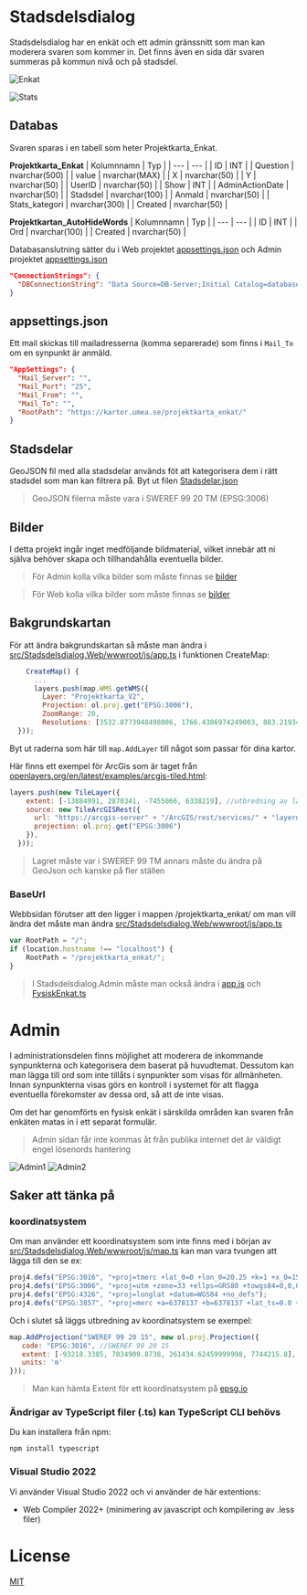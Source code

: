 ﻿# Stadsdelsdialog

Stadsdelsdialog har en enkät och ett admin gränssnitt som man kan moderera svaren som kommer in. Det finns även en sida där svaren summeras på kommun nivå och på stadsdel.

![Enkat](Enkat.png)

![Stats](Stats.png)


## Databas
Svaren sparas i en tabell som heter Projektkarta_Enkat.

__Projektkarta_Enkat__
| Kolumnnamn | Typ |
| --- | --- |
| ID | INT |
| Question | nvarchar(500) |
| value | nvarchar(MAX) |
| X | nvarchar(50) |
| Y | nvarchar(50) |
| UserID | nvarchar(50) |
| Show | INT |
| AdminActionDate | nvarchar(50) |
| Stadsdel | nvarchar(100) |
| Anmald | nvarchar(50) |
| Stats_kategori | nvarchar(300) |
| Created | nvarchar(50) |


__Projektkartan_AutoHideWords__
| Kolumnnamn | Typ |
| --- | --- |
| ID | INT |
| Ord | nvarchar(100) |
| Created | nvarchar(50) |

Databasanslutning sätter du i Web projektet [appsettings.json](/src/Stadsdelsdialog.Web/appsettings.json) och Admin projektet [appsettings.json](/src/Stadsdelsdialog.Admin/appsettings.json)
```json
"ConnectionStrings": {
  "DBConnectionString": "Data Source=DB-Server;Initial Catalog=databasename;Persist Security Info=True;User ID=user;Password=123"
}
```

## appsettings.json
Ett mail skickas till mailadresserna (komma separerade) som finns i `Mail_To` om en synpunkt är anmäld.
```json
"AppSettings": {
  "Mail_Server": "",
  "Mail_Port": "25",
  "Mail_From": "",
  "Mail_To": "",
  "RootPath": "https://kartor.umea.se/projektkarta_enkat/"
}
```

## Stadsdelar
GeoJSON fil med alla stadsdelar används föt att kategorisera dem i rätt stadsdel som man kan filtrera på.
Byt ut filen [Stadsdelar.json](/src/Stadsdelsdialog.Web/wwwroot/data/Stadsdelar.json")

> GeoJSON filerna måste vara i SWEREF 99 20 TM (EPSG:3006)

## Bilder

I detta projekt ingår inget medföljande bildmaterial, vilket innebär att ni själva behöver skapa och tillhandahålla eventuella bilder.

>För Admin kolla vilka bilder som måste finnas se [bilder](/src/Stadsdelsdialog.Admin/wwwroot/img/README.md)

>För Web kolla vilka bilder som måste finnas se [bilder](/src/Stadsdelsdialog.Web/wwwroot/img/README.md)
## Bakgrundskartan
För att ändra bakgrundskartan så måste man ändra i [src/Stadsdelsdialog.Web/wwwroot/js/app.ts](/src/Stadsdelsdialog.Web/wwwroot/js/app.ts) i funktionen CreateMap:

```javascript
    CreateMap() {
      ...
      layers.push(map.WMS.getWMS({
        Layer: "Projektkarta_V2",
        Projection: ol.proj.get("EPSG:3006"),
        ZoomRange: 20,
        Resolutions: [3532.8773948498006, 1766.4386974249003, 883.2193487124501, 441.60967435622507, 220.80483717811254, 110.40241858905627, 55.201209294528134, 27.600604647264067, 13.800302323632033, 6.900151161816017, 3.4500755809080084, 1.7250377904540042, 0.8625188952270021, 0.431259447613501, 0.2156297238067505, 0.1078148619033753, 0.0539074309516876, 0.0269537154758438, 0.0134768577379219, 0.006738428868961, 0.0033692144344805]
  }));
```

Byt ut raderna som här till `map.AddLayer` till något som passar för dina kartor.

Här finns ett exempel för ArcGis som är taget från [openlayers.org/en/latest/examples/arcgis-tiled.html](https://openlayers.org/en/latest/examples/arcgis-tiled.html):
```javascript
layers.push(new TileLayer({
    extent: [-13884991, 2870341, -7455066, 6338219], //utbredning av lagret
    source: new TileArcGISRest({
      url: "https://arcgis-server" + "/ArcGIS/rest/services/" + "layername",
      projection: ol.proj.get("EPSG:3006")
    }),
  }));
```
> Lagret måste var i SWEREF 99 TM annars måste du ändra på GeoJson och kanske på fler ställen

### BaseUrl
Webbsidan förutser att den ligger i mappen /projektkarta_enkat/ om man vill ändra det måste man ändra [src/Stadsdelsdialog.Web/wwwroot/js/app.ts](/src/Stadsdelsdialog.Web/wwwroot/js/app.ts)
```javascript
var RootPath = "/";
if (location.hostname !== "localhost") {
    RootPath = "/projektkarta_enkat/";
}
```
>I Stadsdelsdialog.Admin måste man också ändra i [app.js](/src/Stadsdelsdialog.Admin/wwwroot/js/app.ts) och [FysiskEnkat.ts](/src/Stadsdelsdialog.Admin/wwwroot/js/FysiskEnkat.ts)

# Admin
I administrationsdelen finns möjlighet att moderera de inkommande synpunkterna och kategorisera dem baserat på huvudtemat. Dessutom kan man lägga till ord som inte tillåts i synpunkter som visas för allmänheten. Innan synpunkterna visas görs en kontroll i systemet för att flagga eventuella förekomster av dessa ord, så att de inte visas.

Om det har genomförts en fysisk enkät i särskilda områden kan svaren från enkäten matas in i ett separat formulär.

> Admin sidan får inte kommas åt från publika internet det är väldigt engel lösenords hantering
 
![Admin1](Admin1.png)
![Admin2](Admin2.png)

## Saker att tänka på 

### koordinatsystem
Om man använder ett koordinatsystem som inte finns med i början av [src/Stadsdelsdialog.Web/wwwroot/js/map.ts](/src/Stadsdelsdialog.Web/wwwroot/js/site.ts) kan man vara tvungen att lägga till den se ex:
 ```javascript
proj4.defs("EPSG:3016", "+proj=tmerc +lat_0=0 +lon_0=20.25 +k=1 +x_0=150000 +y_0=0 +ellps=GRS80 +towgs84=0,0,0,0,0,0,0 +units=m +no_defs");
proj4.defs("EPSG:3006", "+proj=utm +zone=33 +ellps=GRS80 +towgs84=0,0,0,0,0,0,0 +units=m +no_defs ");
proj4.defs("EPSG:4326", "+proj=longlat +datum=WGS84 +no_defs");
proj4.defs("EPSG:3857", "+proj=merc +a=6378137 +b=6378137 +lat_ts=0.0 +lon_0=0.0 +x_0=0.0 +y_0=0 +k=1.0 +units=m +nadgrids=@null +wktext  +no_defs");
```
Och i slutet så läggs utbredning av koordinatsystem se exempel:
 ```javascript
map.AddProjection("SWEREF 99 20 15", new ol.proj.Projection({
    code: "EPSG:3016", //SWEREF 99 20 15
    extent: [-93218.3385, 7034909.8738, 261434.62459999998, 7744215.8],
    units: 'm'
}));
```
> Man kan hämta Extent för ett koordinatsystem på [epsg.io](https://epsg.io/)

### Ändrigar av TypeScript filer (.ts) kan TypeScript CLI behövs 
Du kan installera från npm:
```
npm install typescript
```

### Visual Studio 2022
Vi använder  Visual Studio 2022 och vi använder de här extentions:
* Web Compiler 2022+ (minimering av javascript och kompilering av .less filer)


# License
[MIT](/LICENSE)